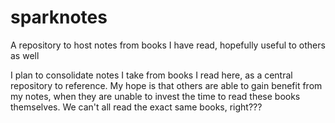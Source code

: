 # sparknotes
A repository to host notes from books I have read, hopefully useful to others as well

I plan to consolidate notes I take from books I read here, as a central repository to reference. My hope is that others are able to gain benefit from my notes, when they are unable to invest the time to read these books themselves. We can't all read the exact same books, right???
